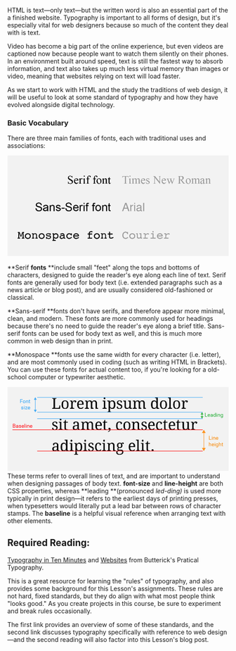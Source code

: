 HTML is text—only text—but the written word is also an essential part of the a finished website. Typography is important to all forms of design, but it's especially vital for web designers because so much of the content they deal with is text.

Video has become a big part of the online experience, but even videos are captioned now because people want to watch them silently on their phones. In an environment built around speed, text is still the fastest way to absorb information, and text also takes up much less virtual memory than images or video, meaning that websites relying on text will load faster.

As we start to work with HTML and the study the traditions of web design, it will be useful to look at some standard of typography and how they have evolved alongside digital technology.

### Basic Vocabulary

There are three main families of fonts, each with traditional uses and associations:

![](/assets/font-families.png)

**Serif **fonts** **include small "feet" along the tops and bottoms of characters, designed to guide the reader's eye along each line of text. Serif fonts are generally used for body text \(i.e. extended paragraphs such as a news article or blog post\), and are usually considered old-fashioned or classical.

**Sans-serif **fonts don't have serifs, and therefore appear more minimal, clean, and modern. These fonts are more commonly used for headings because there's no need to guide the reader's eye along a brief title. Sans-serif fonts can be used for body text as well, and this is much more common in web design than in print.

**Monospace **fonts use the same width for every character \(i.e. letter\), and are most commonly used in coding \(such as writing HTML in Brackets\). You can use these fonts for actual content too, if you're looking for a old-school computer or typewriter aesthetic.

![](/assets/line-vocab.png)These terms refer to overall lines of text, and are important to understand when designing passages of body text. **font-size** and **line-height** are both CSS properties, whereas **leading **\(pronounced _led-ding\)_ is used more typically in print design—it refers to the earliest days of printing presses, when typesetters would literally put a lead bar between rows of character stamps. The **baseline** is a helpful visual reference when arranging text with other elements.

## **Required Reading:**

[Typography in Ten Minutes](http://practicaltypography.com/typography-in-ten-minutes.html) and [Websites](http://practicaltypography.com/websites.html) from Butterick's Pratical Typography.

This is a great resource for learning the "rules" of typography, and also provides some background for this Lesson's assignments. These rules are not hard, fixed standards, but they do align with what most people think "looks good." As you create projects in this course, be sure to experiment and break rules occasionally.

The first link provides an overview of some of these standards, and the second link discusses typography specifically with reference to web design—and the second reading will also factor into this Lesson's blog post.

